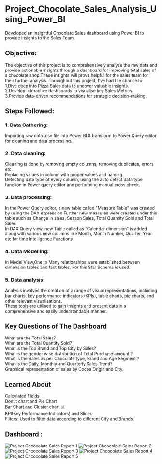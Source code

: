 # Project_Chocolate_Sales_Analysis_Using_Power_BI
Developed an insightful Chocolate Sales dashboard using Power BI to provide insights to the Sales Team.

## Objective:
The objective of this project is to comprehensively analyse the raw data and provide actionable insights through a dashboard for improving total sales of a chocolate shop.These  insights will prove helpful for the sales team for their further analysis.
Throughout this project, I've had the chance to:<br />
  1.Dive deep into Pizza Sales data to uncover valuable insights. <br />
  2.Develop interactive dashboards to visualise key Sales Metrics.<br />
  3.Provide data-driven recommendations for strategic decision-making.

## Steps Followed:
### 1. Data Gathering:
Importing raw data .csv file into Power BI & transform to Power Query editor for cleaning and data processing.
### 2. Data cleaning:
Cleaning is done by removing empty columns, removing duplicates, errors etc.<br />
Replacing values in column with proper values and naming.<br />
Detecting data type of every column, using the auto detect data type function in Power query editor and performing manual cross check.
### 3. Data processing:
In the Power Query editor, a new table called "Measure Table" was created  by using the DAX expression.Further new measures were created under this table such as Change in sales, Season Sales, Total Quantity Sold and Total Sales<br />
 In DAX Query view, new Table called as “Calendar dimension” is added along with various new columns like Month, Month Number, Quarter, Year etc for time Intelligence Functions
### 4. Data Modelling:
 In Model View,One to Many relationships were established between dimension tables and fact tables. For this Star Schema is used.
### 5. Data analysis:
Analysis involves the creation of a range of visual representations, including bar charts, key performance indicators (KPIs), table charts, pie charts, and other relevant visualisations.<br />
These tools are utilised to gain insights and present data in a comprehensive and easily understandable manner.

## Key Questions of The Dashboard
What are the Total Sales?<br />
What are the Total Quantity Sold?<br />
What is the Top Brand and Top City by Sales?<br />
What is the gender wise distribution of Total Purchase amount ?<br />
What is the Sales as per Chocolate type, Brand and Age Segment ?<br />
What is the Daily, Monthly and Quarterly Sales Trend?<br />
Graphical representation of sales by Cocoa Origin and City.<br />
## Learned About 
Calculated Fields<br />
Donut chart and Pie Chart<br />
Bar Chart and Cluster chart 📊<br />
KPI(Key Performance Indicators) and Slicer.<br />
Filters: Used to filter data according to different City and Brands.<br />

## Dashboard :
![Project Chcocolate Sales Report 1](https://github.com/shripadk1999/Project_Chocolate_Sales_Analysis_Using_Power_BI/assets/161477229/670be508-c8b7-4522-857c-3d57f41ace8d)
![Project Chcocolate Sales Report 2](https://github.com/shripadk1999/Project_Chocolate_Sales_Analysis_Using_Power_BI/assets/161477229/a3ced28e-0a81-46f8-83cd-7088a62a87e3)
![Project Chcocolate Sales Report 3](https://github.com/shripadk1999/Project_Chocolate_Sales_Analysis_Using_Power_BI/assets/161477229/9de53097-1339-48ee-b7c0-d72ca3025d5f)
![Project Chcocolate Sales Report 4](https://github.com/shripadk1999/Project_Chocolate_Sales_Analysis_Using_Power_BI/assets/161477229/e3834c72-c4b7-4792-9650-23570bb53700)
![Project Chcocolate Sales Report 5](https://github.com/shripadk1999/Project_Chocolate_Sales_Analysis_Using_Power_BI/assets/161477229/023b9cd2-2f0f-4f60-b736-019ddaf942d8)

